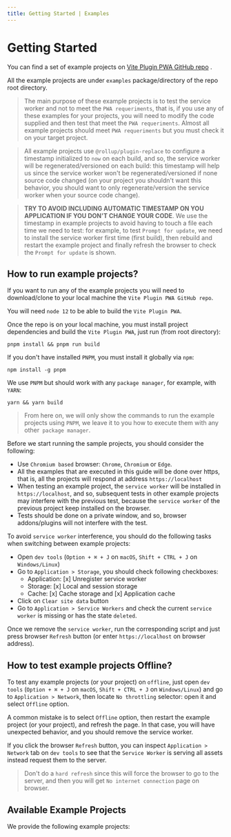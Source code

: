 ```yaml
---
title: Getting Started | Examples
---
```


# Getting Started

You can find a set of example projects on [Vite Plugin PWA GitHub repo](https://github.com/antfu/vite-plugin-pwa/tree/main/examples) <outbound-link />.

All the example projects are under `examples` package/directory of the repo root directory.

> The main purpose of these example projects is to test the service worker and not to meet the `PWA requeriments`, 
that is, if you use any of these examples for your projects, you will need to modify the code supplied and then test 
that meet the `PWA requeriments`. Almost all example projects should meet `PWA requeriments` but you must check it on 
your target project.

> All example projects use `@rollup/plugin-replace` to configure a timestamp initialized to `now` on each build, and so,
the service worker will be regenerated/versioned on each build: this timestamp will help us since the service worker 
won't be regenerated/versioned if none source code changed (on your project you shouldn't want this behavior, 
you should want to only regenerate/version the service worker when your source code change).

> **TRY TO AVOID INCLUDING AUTOMATIC TIMESTAMP ON YOU APPLICATION IF YOU DON'T CHANGE YOUR CODE**. 
We use the timestamp in example projects to avoid having to touch a file each time we need to test: for example, to test 
`Prompt for update`, we need to install the service worker first time (first build), then rebuild and restart the 
example project and finally refresh the browser to check the `Prompt for update` is shown.

## How to run example projects?

If you want to run any of the example projects you will need to download/clone to your local machine the 
`Vite Plugin PWA GitHub repo`.

You will need `node 12` to be able to build the `Vite Plugin PWA`.

Once the repo is on your local machine, you must install project dependencies and build the `Vite Plugin PWA`, 
just run (from root directory):
```shell
pnpm install && pnpm run build
```

If you don't have installed `PNPM`, you must install it globally via `npm`:
```shell
npm install -g pnpm
```

We use `PNPM` but should work with any `package manager`, for example, with `YARN`:
```shell
yarn && yarn build
```

> From here on, we will only show the commands to run the example projects using `PNPM`, we leave it to you how to 
execute them with any other` package manager`.

Before we start running the sample projects, you should consider the following:
- Use `Chromium based` browser: `Chrome`, `Chromium` or `Edge`.
- All the examples that are executed in this guide will be done over https, that is, all the projects will respond 
at address `https://localhost`
- When testing an example project, the `service worker` will be installed in `https://localhost`, and so, subsequent 
tests in other example projects may interfere with the previous test, because the `service worker` of the previous 
project keep installed on the browser.
- Tests should be done on a private window, and so, browser addons/plugins will not interfere with the test.

To avoid `service worker` interference, you should do the following tasks when switching between example projects:
- Open `dev tools` (`Option + ⌘ + J` on `macOS`, `Shift + CTRL + J` on `Windows/Linux`)
- Go to `Application > Storage`, you should check following checkboxes:
  - Application: [x] Unregister service worker
  - Storage: [x] Local and session storage
  - Cache: [x] Cache storage and [x] Application cache
- Click on `Clear site data` button
- Go to `Application > Service Workers` and check the current `service worker` is missing or has the state `deleted`.

Once we remove the `service worker`, run the corresponding script and just press browser `Refresh` button (or enter
`https://localhost` on browser address).

## How to test example projects Offline?

To test any example projects (or your project) on `offline`, just open `dev tools` (`Option + ⌘ + J` on `macOS`, 
`Shift + CTRL + J` on  `Windows/Linux`) and go to `Application > Network`, then locate `No throttling` selector: open 
it and select `Offline` option.

A common mistake is to select `Offline` option, then restart the example project (or your project), and refresh the 
page. In that case, you will have unexpected behavior, and you should remove the service worker.

If you click the browser `Refresh` button, you can inspect `Application > Network` tab on `dev tools` to see that
the `Service Worker` is serving all assets instead request them to the server.

> Don't do a `hard refresh` since this will force the browser to go to the server, and then you will get 
`No internet connection` page on browser.

## Available Example Projects

We provide the following example projects:

<ul aria-labelledby="available-example-projects">
<md-list-anchor id="vue-examples" href="/examples/vue.html">
  <template #link>Vue 3</template>
  <template #nested>
    <ul aria-labelledby="vue-examples">
      <md-list-anchor href="/examples/vue.html#basic">
        <template #link>Vue 3 Basic Example</template>
        <template #trailing>: <code>Ready to work offline</code> and <code>Prompt for update</code>.</template>
      </md-list-anchor>
      <md-list-anchor href="/examples/vue.html#router">
        <template #link>Vue 3 Router Examples</template>
        <template #trailing>: set of examples with disparate behaviors.</template>
      </md-list-anchor>
      <md-list-anchor href="/examples/vue.html#injectmanifest">
        <template #link>Vue 3 injectManifest Example</template>
        <template #trailing>: <code>Ready to work offline</code> and <code>Prompt for update</code>.</template>
      </md-list-anchor>
    </ul>
  </template>
</md-list-anchor>
<md-list-anchor id="svelte-examples" href="/examples/svelte.html">
  <template #link>Svelte</template>
  <template #nested>
    <ul aria-labelledby="svelte-examples">
      <md-list-anchor href="/examples/svelte.html#basic">
        <template #link>Svelte Basic Example</template>
        <template #trailing>: <code>Ready to work offline</code> and <code>Prompt for update</code>.</template>
      </md-list-anchor>
      <md-list-anchor href="/examples/svelte.html#router">
        <template #link>Svelte Router Examples</template>
        <template #trailing>: set of examples with disparate behaviors.</template>
      </md-list-anchor>
      <md-list-anchor href="/examples/svelte.html#injectmanifest">
        <template #link>Svelte injectManifest Example</template>
        <template #trailing>: <code>Ready to work offline</code> and <code>Prompt for update</code>.</template>
      </md-list-anchor>
    </ul>
  </template>
</md-list-anchor>
<md-list-anchor id="react-examples" href="/examples/react.html">
  <template #link>React</template>
  <template #nested>
    <ul aria-labelledby="react-examples">
      <md-list-anchor href="/examples/react.html#basic">
        <template #link>React Basic Example</template>
        <template #trailing>: <code>Ready to work offline</code> and <code>Prompt for update</code>.</template>
      </md-list-anchor>
      <md-list-anchor href="/examples/react.html#router">
        <template #link>React Router Examples</template>
        <template #trailing>: set of examples with disparate behaviors.</template>
      </md-list-anchor>
      <md-list-anchor href="/examples/react.html#injectmanifest">
        <template #link>React injectManifest Example</template>
        <template #trailing>: <code>Ready to work offline</code> and <code>Prompt for update</code>.</template>
      </md-list-anchor>
    </ul>
  </template>
</md-list-anchor>
<md-list-anchor href="/examples/vitepress.html">
  <template #link>VitePress</template>
  <template #trailing>: <code>Prompt for update</code>.</template>
</md-list-anchor>
</ul>
